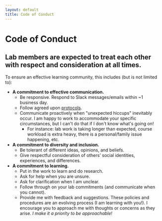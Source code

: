 ```yaml
---
layout: default
title: Code of Conduct
---
```


# Code of Conduct

## Lab members are expected to treat each other with respect and consideration at all times.

To ensure an effective learning community, this includes (but is not limited to):
* **A commitment to effective communication.**
    * Be responsive. Respond to Slack messages/emails within ~1 business day.
    * Follow agreed upon [protocols](http://popola.mit.edu/doku.php?id=protocols).
    * Communicate proactively when "unexpected hiccups" inevitably occur. I am happy to work to accommodate your specific circumstances, but I can't do that if I don't know what's going on!
        * For instance: lab work is taking longer than expected, course workload is extra heavy, there is a personal/family issue happening, etc.
* **A commitment to diversity and inclusion.**
    * Be tolerant of different ideas, opinions, and beliefs.
    * Give respectful consideration of others’ social identities, experiences, and differences.
* **A commitment to learning.**
    * Put in the work to learn and do research.
    * Ask for help when you are unsure.
    * Ask for clarification when I am unclear.
    * Follow through on your lab commitments (and communicate when you cannot).
    * Provide me with feedback and suggestions. These policies and procedures are an evolving process (I am learning with you!). I encourage you to approach me with thoughts or concerns as they arise. *I make it a priority to be approachable!*

